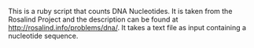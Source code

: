 This is a ruby script that counts DNA Nucleotides.  It is taken from the Rosalind Project and the description can be found at http://rosalind.info/problems/dna/.  It takes a text file as input containing a nucleotide sequence.